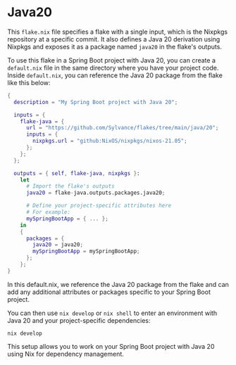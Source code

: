 # Java20

This `flake.nix` file specifies a flake with a single input,
which is the Nixpkgs repository at a specific commit.
It also defines a Java 20 derivation using Nixpkgs and
exposes it as a package named `java20` in the flake's outputs.

To use this flake in a Spring Boot project with Java 20, you
can create a `default.nix` file in the same directory where you
have your project code. Inside `default.nix`, you can reference
the Java 20 package from the flake like this below:

```nix
{
  description = "My Spring Boot project with Java 20";

  inputs = {
    flake-java = {
      url = "https://github.com/Sylvance/flakes/tree/main/java/20";
      inputs = {
        nixpkgs.url = "github:NixOS/nixpkgs/nixos-21.05";
      };
    };
  };

  outputs = { self, flake-java, nixpkgs }:
    let
      # Import the flake's outputs
      java20 = flake-java.outputs.packages.java20;

      # Define your project-specific attributes here
      # For example:
      mySpringBootApp = { ... };
    in
    {
      packages = {
        java20 = java20;
        mySpringBootApp = mySpringBootApp;
      };
    };
}
```

In this default.nix, we reference the Java 20 package
from the flake and can add any additional attributes
or packages specific to your Spring Boot project.

You can then use `nix develop` or `nix shell` to enter an
environment with Java 20 and your project-specific dependencies:

```shell
nix develop
```

This setup allows you to work on your Spring Boot project
with Java 20 using Nix for dependency management.
